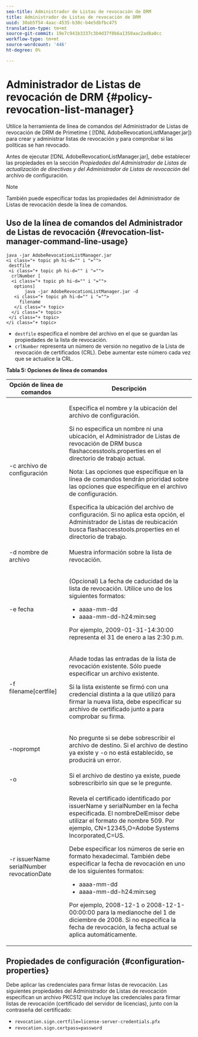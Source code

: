 ```yaml
---
seo-title: Administrador de Listas de revocación de DRM
title: Administrador de Listas de revocación de DRM
uuid: 30ab5f54-4aac-4535-b30c-b4e5dbfbc475
translation-type: tm+mt
source-git-commit: 19e7c941b3337c3b4d37f0b6a1350aac2ad8a0cc
workflow-type: tm+mt
source-wordcount: '446'
ht-degree: 0%

---
```



# Administrador de Listas de revocación de DRM {#policy-revocation-list-manager}

Utilice la herramienta de línea de comandos del Administrador de Listas de revocación de DRM de Primetime ( [!DNL AdobeRevocationListManager.jar]) para crear y administrar listas de revocación y para comprobar si las políticas se han revocado.

Antes de ejecutar [!DNL AdobeRevocationListManager.jar], debe establecer las propiedades en la sección *Propiedades del Administrador de Listas de actualización de directivas y del Administrador de Listas de revocación* del archivo de configuración.

>[!NOTE]
>
>También puede especificar todas las propiedades del Administrador de Listas de revocación desde la línea de comandos.

## Uso de la línea de comandos del Administrador de Listas de revocación {#revocation-list-manager-command-line-usage}

```
java -jar AdobeRevocationListManager.jar 
<i class="+ topic ph hi-d="" i "="">
 destfile 
 <i class="+ topic ph hi-d="" i "="">
  crlNumber [
  <i class="+ topic ph hi-d="" i "="">
   options] 
       java -jar AdobeRevocationListManager.jar -d 
   <i class="+ topic ph hi-d="" i "="">
     filename
   </i class="+ topic>
  </i class="+ topic>
 </i class="+ topic>
</i class="+ topic>
```

* `destfile` especifica el nombre del archivo en el que se guardan las propiedades de la lista de revocación.
* `crlNumber` representa un número de versión no negativo de la Lista de revocación de certificados (CRL). Debe aumentar este número cada vez que se actualice la CRL.

**Tabla 5: Opciones de línea de comandos**

<table frame="all" colsep="1" rowsep="1" class="+ topic/table adobe-d/table " id="table_a3y_wqy_n4">  
 <thead class="- topic/thead "> 
  <tr rowsep="1" class="- topic/row "> 
   <th colname="1" class="- topic/entry entry"> Opción de línea de comandos </th> 
   <th colname="2" class="- topic/entry entry"> Descripción </th> 
  </tr> 
 </thead>
 <tbody class="- topic/tbody "> 
  <tr rowsep="1" class="- topic/row "> 
   <td colname="1" class="- topic/entry "><span class="+ topic/ph pr-d/codeph codeph">-c archivo de configuración</span> </td> 
   <td colname="2" class="- topic/entry "><p class="- topic/p ">Especifica el nombre y la ubicación del archivo de configuración. </p><p class="- topic/p ">Si no especifica un nombre ni una ubicación, el Administrador de Listas de revocación de DRM busca <span class="filepath"> flashaccesstools.properties</span> en el directorio de trabajo actual. </p><p>Nota:  Las opciones que especifique en la línea de comandos tendrán prioridad sobre las opciones que especifique en el archivo de configuración. </p>Especifica la ubicación del archivo de configuración. Si no aplica esta opción, el Administrador de Listas de reubicación busca <span class="filepath"> flashaccesstools.properties</span> en el directorio de trabajo. </td> 
  </tr> 
  <tr rowsep="1" class="- topic/row "> 
   <td colname="1" class="- topic/entry "><span class="+ topic/ph pr-d/codeph codeph">-d nombre de archivo</span> </td> 
   <td colname="2" class="- topic/entry "> <p class="- topic/p ">Muestra información sobre la lista de revocación. </p> </td> 
  </tr> 
  <tr rowsep="1" class="- topic/row "> 
   <td colname="1" class="- topic/entry "><span class="+ topic/ph pr-d/codeph codeph">-e fecha</span> </td> 
   <td colname="2" class="- topic/entry "> <p class="- topic/p ">(Opcional) La fecha de caducidad de la lista de revocación. Utilice uno de los siguientes formatos: 
     <ul id="ul_2C89F8183C3647C593CB67576D9DED07"> 
      <li id="li_A866F6CBCB464193A119A6609C8F3B2A"><span class="+ topic/ph pr-d/codeph codeph">aaaa-mm-dd</span> </li> 
      <li id="li_B5F9F6C995E64464838DDE447848F707"><span class="+ topic/ph pr-d/codeph codeph">aaaa-mm-dd-h24:min:seg</span> </li> 
     </ul>Por ejemplo, 2009-01-31-14:30:00 representa el 31 de enero a las 2:30 p.m. </p> </td> 
  </tr> 
  <tr rowsep="1" class="- topic/row "> 
   <td colname="1" class="- topic/entry "><span class="codeph">-f filename[certfile]</span> </td> 
   <td colname="2" class="- topic/entry "> <p>Añade todas las entradas de la lista de revocación existente. Sólo puede especificar un archivo existente. </p> <p class="- topic/p ">Si la lista existente se firmó con una credencial distinta a la que utilizó para firmar la nueva lista, debe especificar su archivo de certificado junto a para comprobar su firma. </p> </td> 
  </tr> 
  <tr rowsep="1" class="- topic/row "> 
   <td colname="1" class="- topic/entry "><span class="codeph"> -noprompt</span> </td> 
   <td colname="2" class="- topic/entry "> <p class="- topic/p ">No pregunte si se debe sobrescribir el archivo de destino. Si el archivo de destino ya existe y <span class="codeph"> -o</span> no está establecido, se producirá un error. </p> </td> 
  </tr> 
  <tr rowsep="1" class="- topic/row "> 
   <td colname="1" class="- topic/entry "><span class="codeph"> -o</span> </td> 
   <td colname="2" class="- topic/entry "> Si el archivo de destino ya existe, puede sobrescribirlo sin que se le pregunte. </td> 
  </tr> 
  <tr rowsep="0" class="- topic/row "> 
   <td colname="1" class="- topic/entry "><span class="codeph">-r issuerName serialNumber revocationDate</span> </td> 
   <td colname="2" class="- topic/entry "> <p class="- topic/p ">Revela el certificado identificado por <span class="codeph"> issuerName</span> y <span class="codeph"> serialNumber</span> en la fecha especificada. El <span class="codeph"> nombreDelEmisor</span> debe utilizar el formato de nombre 509. Por ejemplo, <span class="codeph"> CN=12345,O=Adobe Systems Incorporated,C=US</span>. </p> <p>Debe especificar los números de serie en formato hexadecimal. También debe especificar la fecha de revocación en uno de los siguientes formatos: 
     <ul id="ul_1524FBC6818248F3A2B271243E649400"> 
      <li id="li_BC618EA2332D42A59B1B5434CAFFD2AF"><span class="+ topic/ph pr-d/codeph codeph">aaaa-mm-dd</span> </li> 
      <li id="li_97F77810D20C4CF2944EFCFF5DFAE467"><span class="+ topic/ph pr-d/codeph codeph">aaaa-mm-dd-h24:min:seg</span> </li> 
     </ul>Por ejemplo, 2008-12-1 o 2008-12-1-00:00:00 para la medianoche del 1 de diciembre de 2008. Si no especifica la fecha de revocación, la fecha actual se aplica automáticamente. </p> </td> 
  </tr> 
 </tbody> 
</table>

## Propiedades de configuración {#configuration-properties}

Debe aplicar las credenciales para firmar listas de revocación. Las siguientes propiedades del Administrador de Listas de revocación especifican un archivo PKCS12 que incluye las credenciales para firmar listas de revocación (certificado del servidor de licencias), junto con la contraseña del certificado:

* `revocation.sign.certfile=license-server-credentials.pfx`
* `revocation.sign.certpass=password`